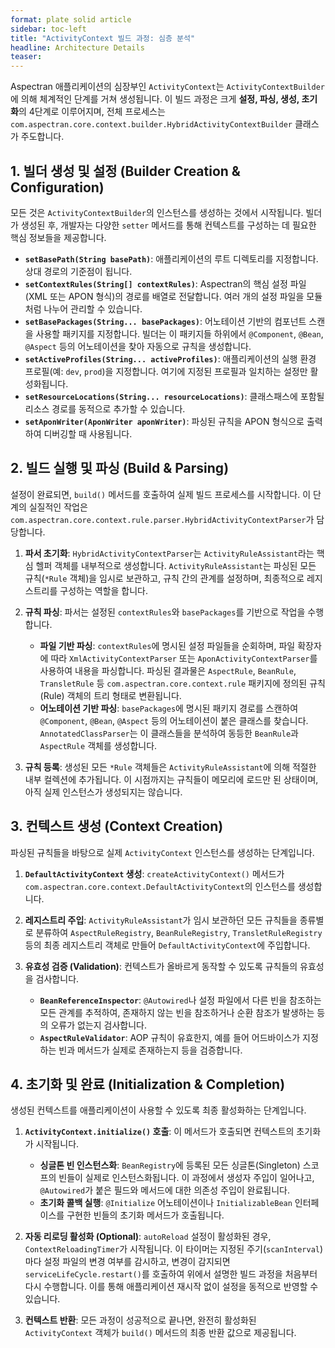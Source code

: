 ```yaml
---
format: plate solid article
sidebar: toc-left
title: "ActivityContext 빌드 과정: 심층 분석"
headline: Architecture Details
teaser:
---
```


Aspectran 애플리케이션의 심장부인 `ActivityContext`는 `ActivityContextBuilder`에 의해 체계적인 단계를 거쳐 생성됩니다. 이 빌드 과정은 크게 **설정, 파싱, 생성, 초기화**의 4단계로 이루어지며, 전체 프로세스는 `com.aspectran.core.context.builder.HybridActivityContextBuilder` 클래스가 주도합니다.

## 1. 빌더 생성 및 설정 (Builder Creation & Configuration)

모든 것은 `ActivityContextBuilder`의 인스턴스를 생성하는 것에서 시작됩니다. 빌더가 생성된 후, 개발자는 다양한 `setter` 메서드를 통해 컨텍스트를 구성하는 데 필요한 핵심 정보들을 제공합니다.

-   **`setBasePath(String basePath)`**: 애플리케이션의 루트 디렉토리를 지정합니다. 상대 경로의 기준점이 됩니다.
-   **`setContextRules(String[] contextRules)`**: Aspectran의 핵심 설정 파일(XML 또는 APON 형식)의 경로를 배열로 전달합니다. 여러 개의 설정 파일을 모듈처럼 나누어 관리할 수 있습니다.
-   **`setBasePackages(String... basePackages)`**: 어노테이션 기반의 컴포넌트 스캔을 사용할 패키지를 지정합니다. 빌더는 이 패키지들 하위에서 `@Component`, `@Bean`, `@Aspect` 등의 어노테이션을 찾아 자동으로 규칙을 생성합니다.
-   **`setActiveProfiles(String... activeProfiles)`**: 애플리케이션의 실행 환경 프로필(예: `dev`, `prod`)을 지정합니다. 여기에 지정된 프로필과 일치하는 설정만 활성화됩니다.
-   **`setResourceLocations(String... resourceLocations)`**: 클래스패스에 포함될 리소스 경로를 동적으로 추가할 수 있습니다.
-   **`setAponWriter(AponWriter aponWriter)`**: 파싱된 규칙을 APON 형식으로 출력하여 디버깅할 때 사용됩니다.

## 2. 빌드 실행 및 파싱 (Build & Parsing)

설정이 완료되면, `build()` 메서드를 호출하여 실제 빌드 프로세스를 시작합니다. 이 단계의 실질적인 작업은 `com.aspectran.core.context.rule.parser.HybridActivityContextParser`가 담당합니다.

1.  **파서 초기화**: `HybridActivityContextParser`는 `ActivityRuleAssistant`라는 핵심 헬퍼 객체를 내부적으로 생성합니다. `ActivityRuleAssistant`는 파싱된 모든 규칙(`*Rule` 객체)을 임시로 보관하고, 규칙 간의 관계를 설정하며, 최종적으로 레지스트리를 구성하는 역할을 합니다.

2.  **규칙 파싱**: 파서는 설정된 `contextRules`와 `basePackages`를 기반으로 작업을 수행합니다.
    *   **파일 기반 파싱**: `contextRules`에 명시된 설정 파일들을 순회하며, 파일 확장자에 따라 `XmlActivityContextParser` 또는 `AponActivityContextParser`를 사용하여 내용을 파싱합니다. 파싱된 결과물은 `AspectRule`, `BeanRule`, `TransletRule` 등 `com.aspectran.core.context.rule` 패키지에 정의된 규칙(Rule) 객체의 트리 형태로 변환됩니다.
    *   **어노테이션 기반 파싱**: `basePackages`에 명시된 패키지 경로를 스캔하여 `@Component`, `@Bean`, `@Aspect` 등의 어노테이션이 붙은 클래스를 찾습니다. `AnnotatedClassParser`는 이 클래스들을 분석하여 동등한 `BeanRule`과 `AspectRule` 객체를 생성합니다.

3.  **규칙 등록**: 생성된 모든 `*Rule` 객체들은 `ActivityRuleAssistant`에 의해 적절한 내부 컬렉션에 추가됩니다. 이 시점까지는 규칙들이 메모리에 로드만 된 상태이며, 아직 실제 인스턴스가 생성되지는 않습니다.

## 3. 컨텍스트 생성 (Context Creation)

파싱된 규칙들을 바탕으로 실제 `ActivityContext` 인스턴스를 생성하는 단계입니다.

1.  **`DefaultActivityContext` 생성**: `createActivityContext()` 메서드가 `com.aspectran.core.context.DefaultActivityContext`의 인스턴스를 생성합니다.

2.  **레지스트리 주입**: `ActivityRuleAssistant`가 임시 보관하던 모든 규칙들을 종류별로 분류하여 `AspectRuleRegistry`, `BeanRuleRegistry`, `TransletRuleRegistry` 등의 최종 레지스트리 객체로 만들어 `DefaultActivityContext`에 주입합니다.

3.  **유효성 검증 (Validation)**: 컨텍스트가 올바르게 동작할 수 있도록 규칙들의 유효성을 검사합니다.
    *   **`BeanReferenceInspector`**: `@Autowired`나 설정 파일에서 다른 빈을 참조하는 모든 관계를 추적하여, 존재하지 않는 빈을 참조하거나 순환 참조가 발생하는 등의 오류가 없는지 검사합니다.
    *   **`AspectRuleValidator`**: AOP 규칙이 유효한지, 예를 들어 어드바이스가 지정하는 빈과 메서드가 실제로 존재하는지 등을 검증합니다.

## 4. 초기화 및 완료 (Initialization & Completion)

생성된 컨텍스트를 애플리케이션이 사용할 수 있도록 최종 활성화하는 단계입니다.

1.  **`ActivityContext.initialize()` 호출**: 이 메서드가 호출되면 컨텍스트의 초기화가 시작됩니다.
    *   **싱글톤 빈 인스턴스화**: `BeanRegistry`에 등록된 모든 싱글톤(Singleton) 스코프의 빈들이 실제로 인스턴스화됩니다. 이 과정에서 생성자 주입이 일어나고, `@Autowired`가 붙은 필드와 메서드에 대한 의존성 주입이 완료됩니다.
    *   **초기화 콜백 실행**: `@Initialize` 어노테이션이나 `InitializableBean` 인터페이스를 구현한 빈들의 초기화 메서드가 호출됩니다.

2.  **자동 리로딩 활성화 (Optional)**: `autoReload` 설정이 활성화된 경우, `ContextReloadingTimer`가 시작됩니다. 이 타이머는 지정된 주기(`scanInterval`)마다 설정 파일의 변경 여부를 감시하고, 변경이 감지되면 `serviceLifeCycle.restart()`를 호출하여 위에서 설명한 빌드 과정을 처음부터 다시 수행합니다. 이를 통해 애플리케이션 재시작 없이 설정을 동적으로 반영할 수 있습니다.

3.  **컨텍스트 반환**: 모든 과정이 성공적으로 끝나면, 완전히 활성화된 `ActivityContext` 객체가 `build()` 메서드의 최종 반환 값으로 제공됩니다.